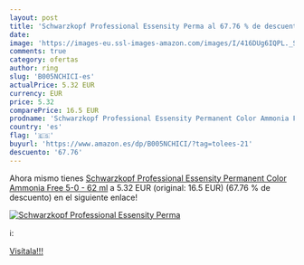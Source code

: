```yaml
---
layout: post
title: 'Schwarzkopf Professional Essensity Perma al 67.76 % de descuento'
date: 
image: 'https://images-eu.ssl-images-amazon.com/images/I/416DUg6IQPL._SL200_.jpg'
comments: true
category: ofertas
author: ring
slug: 'B005NCHICI-es'
actualPrice: 5.32 EUR
currency: EUR
price: 5.32
comparePrice: 16.5 EUR
prodname: 'Schwarzkopf Professional Essensity Permanent Color Ammonia Free 5-0 - 62 ml'
country: 'es'
flag: '🇪🇸'
buyurl: 'https://www.amazon.es/dp/B005NCHICI/?tag=tolees-21'
descuento: '67.76'
---
```


Ahora mismo tienes [Schwarzkopf Professional Essensity Permanent Color Ammonia Free 5-0 - 62 ml](https://www.amazon.es/dp/B005NCHICI/?tag=tolees-21) a 5.32 EUR (original: 16.5 EUR) (67.76 %  de descuento) en el siguiente enlace!

[![Schwarzkopf Professional Essensity Perma](https://images-eu.ssl-images-amazon.com/images/I/416DUg6IQPL._SL200_.jpg)](https://www.amazon.es/dp/B005NCHICI/?tag=tolees-21)

ℹ️:


[Visítala!!!](https://www.amazon.es/dp/B005NCHICI/?tag=tolees-21)
